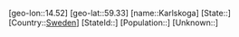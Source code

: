 ﻿---
location: [59.33,14.52]
type: City
tags:
- geo/City


SpocWebEntityId: 31318
isDeleted: false
confidential: public

---
[geo-lon::14.52]
[geo-lat::59.33]
[name::Karlskoga]
[State::]
[Country::[Sweden](geo/Continent/Europe/Sweden.md)]
[StateId::]
[Population::]
[Unknown::]

